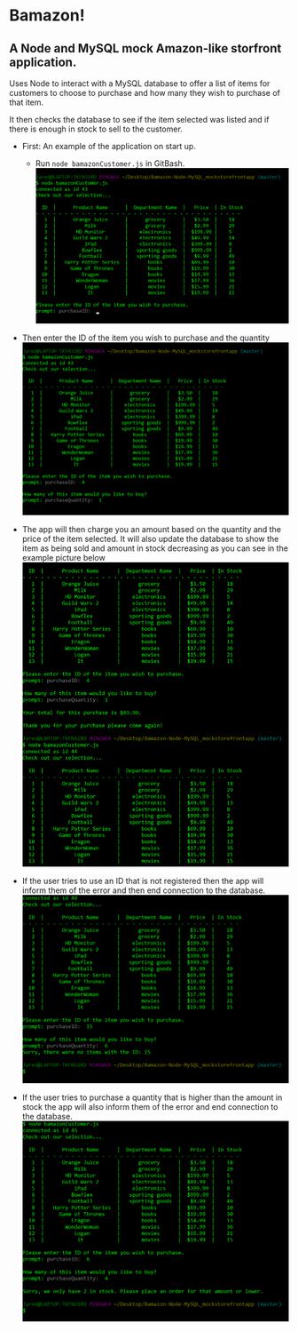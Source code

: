 # Bamazon!
## A Node and MySQL mock Amazon-like storfront application.

Uses Node to interact with a MySQL database to offer a list of items for customers to choose to purchase and how many they wish to purchase of that item.

It then checks the database to see if the item selected was listed and if there is enough in stock to sell to the customer.

* First: An example of the application on start up.
	* Run `node bamazonCustomer.js` in GitBash.
	![example1.png](/images/example1.png)

* Then enter the ID of the item you wish to purchase and the quantity
	![example2.png](/images/example2.png)

* The app will then charge you an amount based on the quantity and the price of the item selected. It will also update the database to show the item as being sold and amount in stock decreasing as you can see in the example picture below
	![example3.png](/images/example3.png)

* If the user tries to use an ID that is not registered then the app will inform them of the error and then end connection to the database.
	![example4.png](/images/example4.png)

* If the user tries to purchase a quantity that is higher than the amount in stock the app will also inform them of the error and end connection to the database.
	![example5.png](/images/example5.png)